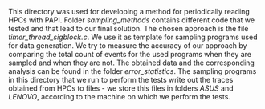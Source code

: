 This directory was used for developing a method for periodically reading HPCs with PAPI. Folder *sampling_methods* contains different code that we tested and that lead to our final solution.
The chosen approach is the file *timer_thread_sigblock.c*. We use it as template for sampling programs used for data generation.
We try to measure the accuracy of our approach by comparing the total count of events for the used programs when they are sampled and when they are not. The obtained data and the corresponding analysis can be found in the folder *error_statistics*.
The sampling programs in this directory that we run to perform the tests write out the traces obtained from HPCs to files - we store this files in folders *ASUS* and *LENOVO*, according to the machine on which we perform the tests.
